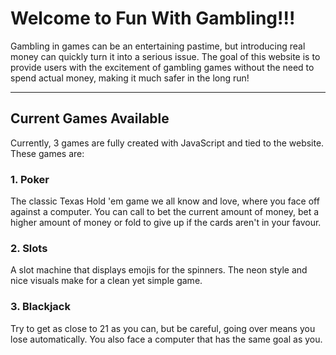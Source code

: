 # Welcome to Fun With Gambling!!! #

Gambling in games can be an entertaining pastime, but introducing real money can quickly turn it into a serious issue. The goal of this website is to provide users with the excitement of gambling games without the need to spend actual money, making it much safer in the long run!

- - -

## Current Games Available ##

Currently, 3 games are fully created with JavaScript and tied to the website. These games are:

### 1. Poker ###

The classic Texas Hold 'em game we all know and love, where you face off against a computer. You can call to bet the current amount of money, bet a higher amount of money or fold to give up if the cards aren't in your favour.

### 2. Slots ###

A slot machine that displays emojis for the spinners. The neon style and nice visuals make for a clean yet simple game.

### 3. Blackjack ###

Try to get as close to 21 as you can, but be careful, going over means you lose automatically. You also face a computer that has the same goal as you.
